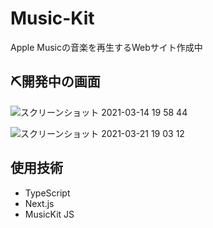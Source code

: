 # Music-Kit
Apple Musicの音楽を再生するWebサイト作成中

## ⛏開発中の画面
![スクリーンショット 2021-03-14 19 58 44](https://user-images.githubusercontent.com/45593212/111065941-bdc0fb00-84ff-11eb-9eb5-1ace9181b192.png)

![スクリーンショット 2021-03-21 19 03 12](https://user-images.githubusercontent.com/45593212/111900856-2c5e0580-8a78-11eb-982f-d2ffe184317f.png)

## 使用技術
- TypeScript
- Next.js
- MusicKit JS